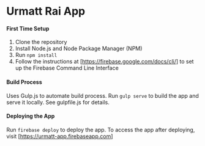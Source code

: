 # Urmatt Rai App
#### First Time Setup
1. Clone the repository
2. Install Node.js and Node Package Manager (NPM)
3. Run `npm install`
4. Follow the instructions at [https://firebase.google.com/docs/cli/] to set up the Firebase Command Line Interface

#### Build Process
Uses Gulp.js to automate build process. 
Run `gulp serve` to build the app and serve it locally. 
See gulpfile.js for details.

#### Deploying the App
Run `firebase deploy` to deploy the app. 
To access the app after deploying, visit [https://urmatt-app.firebaseapp.com]
